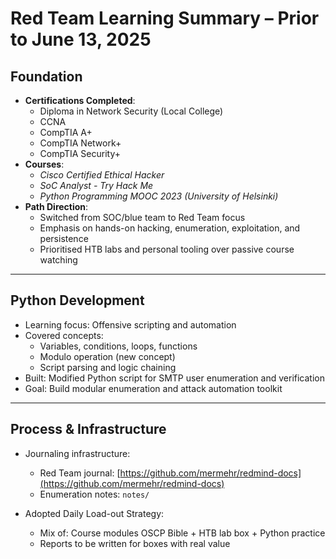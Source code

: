 # Red Team Learning Summary – Prior to June 13, 2025

## Foundation

- **Certifications Completed**:
  - Diploma in Network Security (Local College)
  - CCNA
  - CompTIA A+
  - CompTIA Network+
  - CompTIA Security+
- **Courses**:
  - *Cisco Certified Ethical Hacker*
  - *SoC Analyst - Try Hack Me*
  - *Python Programming MOOC 2023 (University of Helsinki)*  
- **Path Direction**:
  - Switched from SOC/blue team to Red Team focus
  - Emphasis on hands-on hacking, enumeration, exploitation, and persistence
  - Prioritised HTB labs and personal tooling over passive course watching

---

## Python Development

- Learning focus: Offensive scripting and automation
- Covered concepts:
  - Variables, conditions, loops, functions
  - Modulo operation (new concept)
  - Script parsing and logic chaining
- Built: Modified Python script for SMTP user enumeration and verification
- Goal: Build modular enumeration and attack automation toolkit

---

## Process & Infrastructure

- Journaling infrastructure:
  - Red Team journal: [https://github.com/mermehr/redmind-docs](https://github.com/mermehr/redmind-docs)
  - Enumeration notes: `notes/`

- Adopted Daily Load-out Strategy:
  - Mix of: Course modules OSCP Bible + HTB lab box + Python practice
  - Reports to be written for boxes with real value
